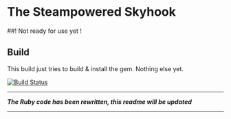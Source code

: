 The Steampowered Skyhook
========================

##! Not ready for use yet !

Build
-----
This build just tries to build & install the gem. Nothing else yet.

[![Build Status](https://drone.io/github.com/ClikeX/skyhook_ruby/status.png)](https://drone.io/github.com/ClikeX/skyhook_ruby/latest)

---

***The Ruby code has been rewritten, this readme will be updated***

---
